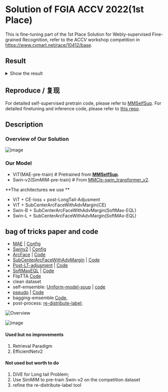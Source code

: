 # Solution of FGIA ACCV 2022(1st Place)

This is fine-tuning part of the 1st Place Solution for Webly-supervised Fine-grained Recognition, refer to the ACCV workshop competition in https://www.cvmart.net/race/10412/base.

## Result

<details>

<summary>Show the result</summary>

<br>

**LB A**

![LB-A](https://user-images.githubusercontent.com/18586273/205498131-5728e470-b4f6-43b7-82a5-5f8e3bd5168e.png)

**LB B**

![LB-B](https://user-images.githubusercontent.com/18586273/205498171-5a3a3055-370a-4a8b-9779-b686254ebc94.png)

</br>

</details>

## Reproduce / 复现

For detailed self-supervised pretrain code, please refer to [MMSelfSup](https://github.com/open-mmlab/mmselfsup/tree/dev-1.x/projects/fgia_accv2022_1st).
For detailed finetuning and inference code, please refer to [this repo](https://github.com/Ezra-Yu/ACCV2022_FGIA_1st).

## Description

### Overview of Our Solution

![image](https://user-images.githubusercontent.com/18586273/205498371-31dbc1f4-5814-44bc-904a-f0d32515c7dd.png)

### Our Model

- ViT(MAE-pre-train)   # Pretrained from [**MMSelfSup**](https://github.com/open-mmlab/mmselfsup/tree/dev-1.x/projects/fgia_accv2022_1st).
- Swin-v2(SimMIM-pre-train)   # From [MMCls-swin_transformer_v2](https://github.com/open-mmlab/mmclassification/tree/dev-1.x/configs/swin_transformer_v2).

\*\*The architectures we use \*\*

- ViT + CE-loss + post-LongTail-Adjusment
- ViT + SubCenterArcFaceWithAdvMargin(CE)
- Swin-B + SubCenterArcFaceWithAdvMargin(SoftMax-EQL)
- Swin-L + SubCenterArcFaceWithAdvMargin(SoftMAx-EQL)

## bag of tricks paper and code

- [MAE](https://github.com/open-mmlab/mmselfsup/tree/dev-1.x/configs/selfsup/mae) |  [Config](https://github.com/Ezra-Yu/ACCV_workshop/tree/master/configs/vit)
- [Swinv2](https://github.com/open-mmlab/mmclassification/tree/dev-1.x/configs/swin_transformer_v2) | [Config](https://github.com/Ezra-Yu/ACCV_workshop/tree/master/configs/swin)
- [ArcFace](https://arxiv.org/abs/1801.07698)   |   [Code](https://github.com/Ezra-Yu/ACCV_workshop/blob/master/src/models/arcface_head.py)
- [SubCenterArcFaceWithAdvMargin](https://paperswithcode.com/paper/sub-center-arcface-boosting-face-recognition)   |   [Code](https://github.com/Ezra-Yu/ACCV_workshop/blob/master/src/models/arcface_head.py)
- [Post-LT-adjusment](https://paperswithcode.com/paper/long-tail-learning-via-logit-adjustment)   |   [Code](https://github.com/Ezra-Yu/ACCV_workshop/blob/master/src/models/linear_head_lt.py)
- [SoftMaxEQL](https://paperswithcode.com/paper/the-equalization-losses-gradient-driven)   |   [Code](https://github.com/Ezra-Yu/ACCV_workshop/blob/master/src/models/eql.py)
- FlipTTA [Code](https://github.com/Ezra-Yu/ACCV_workshop/blob/master/src/models/tta_classifier.py)
- clean dataset
- self-emsemble: [Uniform-model-soup](https://arxiv.org/abs/2203.05482) | [code](https://github.com/Ezra-Yu/ACCV_workshop/blob/master/tools/model_soup.py)
- [pseudo](https://lilianweng.github.io/posts/2021-12-05-semi-supervised/)  | [Code](https://github.com/Ezra-Yu/ACCV_workshop/blob/master/tools/creat_pseudo.py)
- bagging-emsemble [Code](https://github.com/Ezra-Yu/ACCV_workshop/blob/master/tools/emsemble.py),
- post-process: [re-distribute-label](https://github.com/Ezra-Yu/ACCV_workshop/blob/master/tools/re-distribute-label.py);

![Overview](https://user-images.githubusercontent.com/18586273/205498258-e5720d83-7006-4aea-86b5-aab1a8998c6c.png)

![image](https://user-images.githubusercontent.com/18586273/205498027-def99b0d-a99a-470b-b292-8d5fc83111fc.png)

#### Used but no improvements

1. Retrieval Paradigm
2. EfficientNetv2

#### Not used but worth to do

1. DiVE for Long tail Problem;
2. Use SimMIM to pre-train Swin-v2 on the competition dataset
3. refine the re-distribute-label tool
